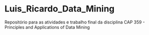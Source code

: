 # Luis_Ricardo_Data_Mining
Repositório para as atividades e trabalho final da disciplina  CAP 359 - Principles and Applications of Data Mining

